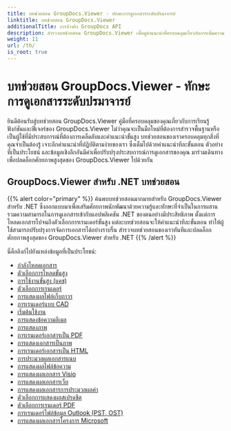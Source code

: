 ```yaml
---
title: บทช่วยสอน GroupDocs.Viewer - ทักษะการดูเอกสารระดับปรมาจารย์
linktitle: บทช่วยสอน GroupDocs.Viewer
additionalTitle: การอ้างอิง GroupDocs API
description: สำรวจบทช่วยสอน GroupDocs.Viewer เพื่อดูคำแนะนำที่ครอบคลุมเกี่ยวกับการเพิ่มความสามารถในการดูเอกสารให้สูงสุด ปลดล็อคศักยภาพเต็มรูปแบบได้แล้ววันนี้!
weight: 11
url: /th/
is_root: true
---
```


# บทช่วยสอน GroupDocs.Viewer - ทักษะการดูเอกสารระดับปรมาจารย์


ยินดีต้อนรับสู่บทช่วยสอน GroupDocs.Viewer คู่มือที่ครอบคลุมของคุณเกี่ยวกับการเรียนรู้ฟังก์ชันและฟีเจอร์ของ GroupDocs.Viewer ไม่ว่าคุณจะเป็นมือใหม่ที่ต้องการสำรวจพื้นฐานหรือเป็นผู้ใช้ที่มีประสบการณ์ที่ต้องการเคล็ดลับและคำแนะนำขั้นสูง บทช่วยสอนของเราครอบคลุมทุกสิ่งที่คุณจำเป็นต้องรู้ เจาะลึกคำแนะนำที่ปฏิบัติตามง่ายของเรา ซึ่งเต็มไปด้วยคำแนะนำทีละขั้นตอน ตัวอย่างที่เป็นประโยชน์ และข้อมูลเชิงลึกอันมีค่าเพื่อปรับปรุงประสบการณ์การดูเอกสารของคุณ มาร่วมเดินทางเพื่อปลดล็อกศักยภาพสูงสุดของ GroupDocs.Viewer ไปด้วยกัน

## GroupDocs.Viewer สำหรับ .NET บทช่วยสอน
{{% alert color="primary" %}}
ค้นพบบทช่วยสอนมากมายสำหรับ GroupDocs.Viewer สำหรับ .NET ซึ่งออกแบบมาเพื่อเสริมศักยภาพนักพัฒนาด้วยความรู้และทักษะที่จำเป็นในการผสานรวมความสามารถในการดูเอกสารเข้ากับแอปพลิเคชัน .NET ของตนอย่างมีประสิทธิภาพ ตั้งแต่การโหลดเอกสารไปจนถึงตัวเลือกการเรนเดอร์ขั้นสูง แต่ละบทช่วยสอนจะให้คำแนะนำทีละขั้นตอน ทำให้ผู้ใช้สามารถปรับปรุงการจัดการเอกสารได้อย่างราบรื่น สำรวจบทช่วยสอนของเราทันทีและปลดล็อกศักยภาพสูงสุดของ GroupDocs.Viewer สำหรับ .NET
{{% /alert %}}

นี่คือลิงก์ไปยังแหล่งข้อมูลที่เป็นประโยชน์:
 
- [กำลังโหลดเอกสาร](./net/loading-documents/)
- [ตัวเลือกการโหลดขั้นสูง](./net/advanced-loading/)
- [การใช้งานขั้นสูง (แคช)](./net/advanced-usage-caching/)
- [ตัวเลือกการเรนเดอร์](./net/rendering-options/)
- [การแสดงผลไฟล์เก็บถาวร](./net/rendering-archive-files/)
- [การเรนเดอร์แบบ CAD](./net/rendering-cad-drawings/)
- [เริ่มต้นใช้งาน](./net/getting-started/)
- [การแสดงข้อความอีเมล](./net/rendering-email-messages/)
- [การแสดงภาพ](./net/image-rendering/)
- [การเรนเดอร์เอกสารเป็น PDF](./net/rendering-documents-pdf/)
- [การแสดงเอกสารเป็นภาพ](./net/rendering-documents-images/)
- [การเรนเดอร์เอกสารเป็น HTML](./net/rendering-documents-html/)
- [การประมวลผลเอกสารแนบ](./net/processing-document-attachments/)
- [การแสดงผลไฟล์ข้อความ](./net/rendering-text-files/)
- [การแสดงผลเอกสาร Visio](./net/rendering-visio-documents/)
- [การแสดงผลเอกสารเว็บ](./net/rendering-web-documents/)
- [การแสดงผลเอกสารการประมวลผลคำ](./net/rendering-word-processing-documents/)
- [ตัวเลือกการแสดงผลสเปรดชีต](./net/spreadsheet-rendering-options/)
- [ตัวเลือกการเรนเดอร์ PDF](./net/pdf-rendering-options/)
- [การเรนเดอร์ไฟล์ข้อมูล Outlook (PST, OST)](./net/rendering-outlook-data-files/)
- [การแสดงผลเอกสารโครงการ Microsoft](./net/rendering-ms-project-documents/)

